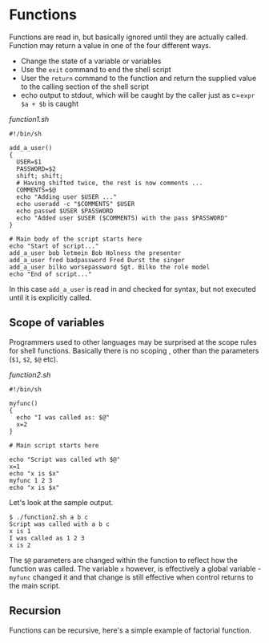 # Functions

Functions are read in, but basically ignored until they are actually called. Function may return a value in one of the
four different ways.

- Change the state of a variable or variables
- Use the `exit` command to end the shell script
- User the `return` command to the function and return the supplied value to the calling section of the shell script
- echo output to stdout, which will be caught by the caller just as c=`expr $a + $b` is caught

_function1.sh_

```
#!/bin/sh

add_a_user()
{
  USER=$1
  PASSWORD=$2
  shift; shift;
  # Having shifted twice, the rest is now comments ...
  COMMENTS=$@
  echo "Adding user $USER ..."
  echo useradd -c "$COMMENTS" $USER
  echo passwd $USER $PASSWORD
  echo "Added user $USER ($COMMENTS) with the pass $PASSWORD"
}

# Main body of the script starts here
echo "Start of script..."
add_a_user bob letmein Bob Holness the presenter
add_a_user fred badpassword Fred Durst the singer
add_a_user bilko worsepassword Sgt. Bilko the role model
echo "End of script..."
```

In this case `add_a_user` is read in and checked for syntax, but not executed until it is explicitly called.

## Scope of variables

Programmers used to other languages may be surprised at the scope rules for shell functions. Basically there is no
scoping , other than the parameters (`$1`, `$2`, `$@` etc).

_function2.sh_

```
#!/bin/sh

myfunc()
{
  echo "I was called as: $@"
  x=2
}

# Main script starts here

echo "Script was called wth $@"
x=1
echo "x is $x"
myfunc 1 2 3
echo "x is $x"
```

Let's look at the sample output.

```
$ ./function2.sh a b c
Script was called with a b c
x is 1
I was called as 1 2 3
x is 2
```

The `$@` parameters are changed within the function to reflect how the function was called. The variable `x` however, is
effectively a global variable - `myfunc` changed it and that change is still effective when control returns to the main
script.

## Recursion

Functions can be recursive, here's a simple example of factorial function.
